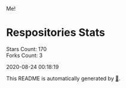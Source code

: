 Me!

# Respositories Stats
Stars Count: 170  
Forks Count: 3

2020-08-24 00:18:19  

This README is automatically generated by [🐰](https://github.com/rnitta/rnitta).
